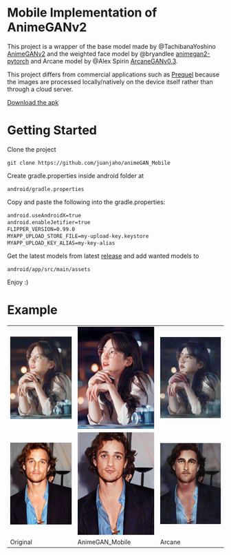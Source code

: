 <!DOCTYPE html>
<html lang="en">
<head>
    
<meta name="google-site-verification" content="a7C3enBZs79nS4tp_MRc1JdUnfgh3X5VDKR3x4gCZR4" />
<meta charset="UTF-8">
<meta http-equiv="X-UA-Compatible" content="IE=edge">
<meta name="viewport" content="width=device-width, initial-scale=1.0">
<title>Document</title>
</head>
<body>
    

# Mobile Implementation of AnimeGANv2


This project is a wrapper of the base model made by @TachibanaYoshino
[AnimeGANv2](https://github.com/TachibanaYoshino/AnimeGANv2) and the weighted face model by @bryandlee [
animegan2-pytorch](https://github.com/bryandlee/animegan2-pytorch) and Arcane model by @Alex Spirin [ArcaneGANv0.3](https://github.com/Sxela/ArcaneGAN/tree/v0.3).


This project differs from commercial applications such as [Prequel](https://www.prequel.app/) because the images are
processed locally/natively on the device itself rather than through a cloud server.

[Download the apk](https://github.com/juanjaho/animeGAN_Mobile/releases)

# Getting Started
Clone the project

    git clone https://github.com/juanjaho/animeGAN_Mobile

Create gradle.properties inside android folder at

    android/gradle.properties

Copy and paste the following into the gradle.properties:

    android.useAndroidX=true
    android.enableJetifier=true
    FLIPPER_VERSION=0.99.0
    MYAPP_UPLOAD_STORE_FILE=my-upload-key.keystore
    MYAPP_UPLOAD_KEY_ALIAS=my-key-alias

Get the latest models from latest [release](https://github.com/juanjaho/animeGAN_Mobile/releases) and add wanted models to 
    
    android/app/src/main/assets

Enjoy :)
<br />

# Example

<table style="border: none; border-spacing: 0;">
    <tr>
        <td>
            <img src="testImage/girl1.jpg"
            alt="Elephant at sunset"
            width="230">
        </td>
        <td>
            <img src="testImage/girl1AnimeGAN.jpg"
            alt="Elephant at sunset"
            width="230">
        </td>
        <td>
            <img src="testImage/girl1Arcane.jpg"
            alt="Elephant at sunset"
            width="230">
        </td>
    </tr>
    <tr>
        <td>
            <img src="testImage/guy1.jpg"
            alt="Elephant at sunset"
            width="230">
        </td>
        <td>
            <img src="testImage/guy1AnimeGAN.jpg"
            alt="Elephant at sunset"
            width="230">
        </td>
        <td>
            <img src="testImage/guy1Arcane.jpg"
            alt="Elephant at sunset"
            width="230">
        </td>
    </tr>
    <tr>
        <td>
            Original
        </td>
        <td>
            AnimeGAN_Mobile
        </td>
        <td>
            Arcane
        </td>
    </tr>
</table>
  
</body>
</html>
